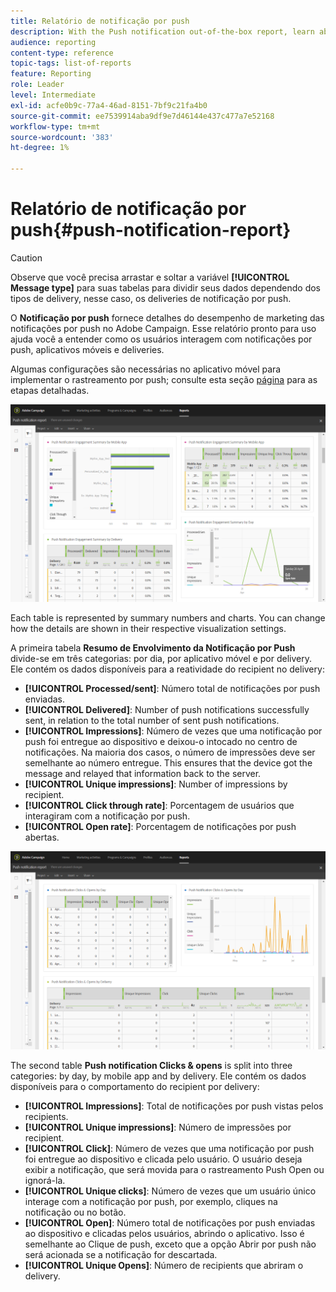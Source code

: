 ```yaml
---
title: Relatório de notificação por push
description: With the Push notification out-of-the-box report, learn about the success of your push notifications.
audience: reporting
content-type: reference
topic-tags: list-of-reports
feature: Reporting
role: Leader
level: Intermediate
exl-id: acfe0b9c-77a4-46ad-8151-7bf9c21fa4b0
source-git-commit: ee7539914aba9df9e7d46144e437c477a7e52168
workflow-type: tm+mt
source-wordcount: '383'
ht-degree: 1%

---
```


# Relatório de notificação por push{#push-notification-report}

>[!CAUTION]
>
>Observe que você precisa arrastar e soltar a variável **[!UICONTROL Message type]** para suas tabelas para dividir seus dados dependendo dos tipos de delivery, nesse caso, os deliveries de notificação por push.

O **Notificação por push** fornece detalhes do desempenho de marketing das notificações por push no Adobe Campaign. Esse relatório pronto para uso ajuda você a entender como os usuários interagem com notificações por push, aplicativos móveis e deliveries.

Algumas configurações são necessárias no aplicativo móvel para implementar o rastreamento por push; consulte esta seção [página](../../administration/using/push-tracking.md) para as etapas detalhadas.

![](assets/dynamic_report_push.png)

Each table is represented by summary numbers and charts. You can change how the details are shown in their respective visualization settings.

A primeira tabela **Resumo de Envolvimento da Notificação por Push** divide-se em três categorias: por dia, por aplicativo móvel e por delivery. Ele contém os dados disponíveis para a reatividade do recipient no delivery:

* **[!UICONTROL Processed/sent]**: Número total de notificações por push enviadas.
* **[!UICONTROL Delivered]**: Number of push notifications successfully sent, in relation to the total number of sent push notifications.
* **[!UICONTROL Impressions]**: Número de vezes que uma notificação por push foi entregue ao dispositivo e deixou-o intocado no centro de notificações. Na maioria dos casos, o número de impressões deve ser semelhante ao número entregue. This ensures that the device got the message and relayed that information back to the server.
* **[!UICONTROL Unique impressions]**: Number of impressions by recipient.
* **[!UICONTROL Click through rate]**: Porcentagem de usuários que interagiram com a notificação por push.
* **[!UICONTROL Open rate]**: Porcentagem de notificações por push abertas.

![](assets/dynamic_report_push_2.png)

The second table **Push notification Clicks &amp; opens** is split into three categories: by day, by mobile app and by delivery. Ele contém os dados disponíveis para o comportamento do recipient por delivery:

* **[!UICONTROL Impressions]**: Total de notificações por push vistas pelos recipients.
* **[!UICONTROL Unique impressions]**: Número de impressões por recipient.
* **[!UICONTROL Click]**: Número de vezes que uma notificação por push foi entregue ao dispositivo e clicada pelo usuário. O usuário deseja exibir a notificação, que será movida para o rastreamento Push Open ou ignorá-la.
* **[!UICONTROL Unique clicks]**: Número de vezes que um usuário único interage com a notificação por push, por exemplo, cliques na notificação ou no botão.
* **[!UICONTROL Open]**: Número total de notificações por push enviadas ao dispositivo e clicadas pelos usuários, abrindo o aplicativo. Isso é semelhante ao Clique de push, exceto que a opção Abrir por push não será acionada se a notificação for descartada.
* **[!UICONTROL Unique Opens]**: Número de recipients que abriram o delivery.
